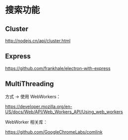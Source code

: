 搜索功能
===

## Cluster 

http://nodejs.cn/api/cluster.html

## Express

https://github.com/frankhale/electron-with-express

## MultiThreading

方式 -> 使用 WebWorkers：

https://developer.mozilla.org/en-US/docs/Web/API/Web_Workers_API/Using_web_workers

WebWorker 相关库：

https://github.com/GoogleChromeLabs/comlink


